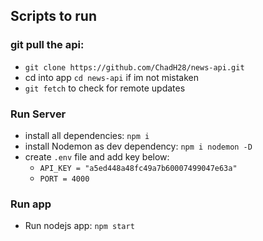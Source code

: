 ## Scripts to run

### git pull the api: 
- `git clone https://github.com/ChadH28/news-api.git`
- cd into app `cd news-api` if im not mistaken
- `git fetch` to check for remote updates

### Run Server
- install all dependencies: `npm i`
- install Nodemon as dev dependency: `npm i nodemon -D` 
- create `.env` file and add key below:
  - `API_KEY = "a5ed448a48fc49a7b60007499047e63a"`
  - `PORT = 4000`

### Run app
- Run nodejs app: `npm start`